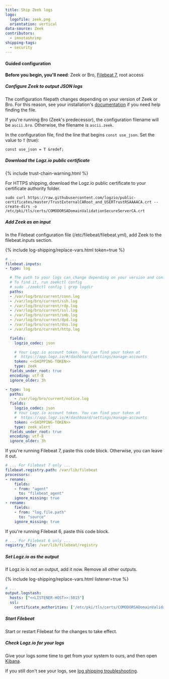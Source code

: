 ```yaml
---
title: Ship Zeek logs
logo:
  logofile: zeek.png
  orientation: vertical
data-source: Zeek
contributors:
  - imnotashrimp
shipping-tags:
  - security
---
```


#### Guided configuration

**Before you begin, you'll need**:
Zeek or Bro,
[Filebeat 7](https://www.elastic.co/guide/en/beats/filebeat/current/filebeat-installation.html),
root access

<div class="tasklist">

##### Configure Zeek to output JSON logs

The configuration filepath changes
depending on your version of Zeek or Bro.
For this reason, see your installation's [documentation](https://www.zeek.org/documentation/)
if you need help finding the file.

If you're running Bro (Zeek's predecessor),
the configuration filename will be `ascii.bro`.
Otherwise, the filename is `ascii.zeek`.

In the configuration file,
find the line that begins `const use_json`.
Set the value to `T` (true):

```
const use_json = T &redef;
```

##### Download the Logz.io public certificate

{% include trust-chain-warning.html %}

For HTTPS shipping, download the Logz.io public certificate to your certificate authority folder.

```shell
sudo curl https://raw.githubusercontent.com/logzio/public-certificates/master/TrustExternalCARoot_and_USERTrustRSAAAACA.crt --create-dirs -o /etc/pki/tls/certs/COMODORSADomainValidationSecureServerCA.crt
```

##### Add Zeek as an input

In the Filebeat configuration file (/etc/filebeat/filebeat.yml), add Zeek to the filebeat.inputs section.

{% include log-shipping/replace-vars.html token=true %}

```yaml
# ...
filebeat.inputs:
- type: log

  # The path to your logs can change depending on your version and configuration.
  # To find it, run zeekctl config
  # sudo ./zeekctl config | grep logdir
  paths:
  - /var/log/bro/current/conn.log
  - /var/log/bro/current/ssh.log
  - /var/log/bro/current/rdp.log
  - /var/log/bro/current/ssl.log
  - /var/log/bro/current/smb.log
  - /var/log/bro/current/dpd.log
  - /var/log/bro/current/dns.log
  - /var/log/bro/current/http.log

  fields:
    logzio_codec: json

    # Your Logz.io account token. You can find your token at
    #  https://app.logz.io/#/dashboard/settings/manage-accounts
    token: <<SHIPPING-TOKEN>>
    type: zeek
  fields_under_root: true
  encoding: utf-8
  ignore_older: 3h

- type: log
  paths:
    - /var/log/bro/current/notice.log
  fields:
    logzio_codec: json
    # Your Logz.io account token. You can find your token at
    #  https://app.logz.io/#/dashboard/settings/manage-accounts
    token: <<SHIPPING-TOKEN>>
    type: zeek_alert
  fields_under_root: true
  encoding: utf-8
  ignore_older: 3h
```

If you're running Filebeat 7, paste this code block.
Otherwise, you can leave it out.

```yaml
# ... For Filebeat 7 only ...
filebeat.registry.path: /var/lib/filebeat
processors:
- rename:
    fields:
    - from: "agent"
      to: "filebeat_agent"
    ignore_missing: true
- rename:
    fields:
    - from: "log.file.path"
      to: "source"
    ignore_missing: true
```

If you're running Filebeat 6, paste this code block.

```yaml
# ... For Filebeat 6 only ...
registry_file: /var/lib/filebeat/registry
```

##### Set Logz.io as the output

If Logz.io is not an output, add it now.
Remove all other outputs.

{% include log-shipping/replace-vars.html listener=true %}

```yaml
# ...
output.logstash:
  hosts: ["<<LISTENER-HOST>>:5015"]
  ssl:
    certificate_authorities: ['/etc/pki/tls/certs/COMODORSADomainValidationSecureServerCA.crt']
```

##### Start Filebeat

Start or restart Filebeat for the changes to take effect.

##### Check Logz.io for your logs

Give your logs some time to get from your system to ours, and then open [Kibana](https://app.logz.io/#/dashboard/kibana).

If you still don't see your logs, see [log shipping troubleshooting]({{site.baseurl}}/user-guide/log-shipping/log-shipping-troubleshooting.html).

</div>